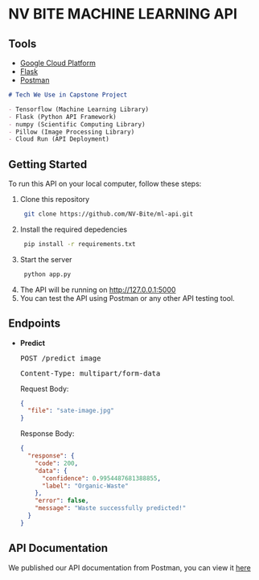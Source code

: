# NV BITE MACHINE LEARNING API

## Tools

- [Google Cloud Platform](https://cloud.google.com/)
- [Flask](https://flask.palletsprojects.com/)
- [Postman](https://www.postman.com/)

```markdown
# Tech We Use in Capstone Project

- Tensorflow (Machine Learning Library)
- Flask (Python API Framework)
- numpy (Scientific Computing Library)
- Pillow (Image Processing Library)
- Cloud Run (API Deployment)
```

## Getting Started

To run this API on your local computer, follow these steps:

1. Clone this repository
   ```bash
    git clone https://github.com/NV-Bite/ml-api.git
    ```
2. Install the required depedencies
   ```bash
    pip install -r requirements.txt
    ```
3. Start the server
   ```bash
    python app.py
    ```
4. The API will be running on http://127.0.0.1:5000 
5. You can test the API using Postman or any other API testing tool.

## Endpoints

- **Predict**
  <pre>POST /predict_image</pre>
  <pre>Content-Type: multipart/form-data</pre>

  Request Body:

  ```json
  {
    "file": "sate-image.jpg"
  }
  ```

  Response Body:

  ```json
  {
    "response": {
      "code": 200,
      "data": {
        "confidence": 0.9954487681388855,
        "label": "Organic-Waste"
      },
      "error": false,
      "message": "Waste successfully predicted!"
    }
  }
  ```
## API Documentation

We published our API documentation from Postman, you can view it [here](https://documenter.getpostman.com/view/39512380/2sAYHwL5qp)
